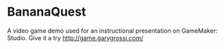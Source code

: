 # BananaQuest
A video game demo used for an instructional presentation on GameMaker: Studio. Give it a try http://game.garygrossi.com/
